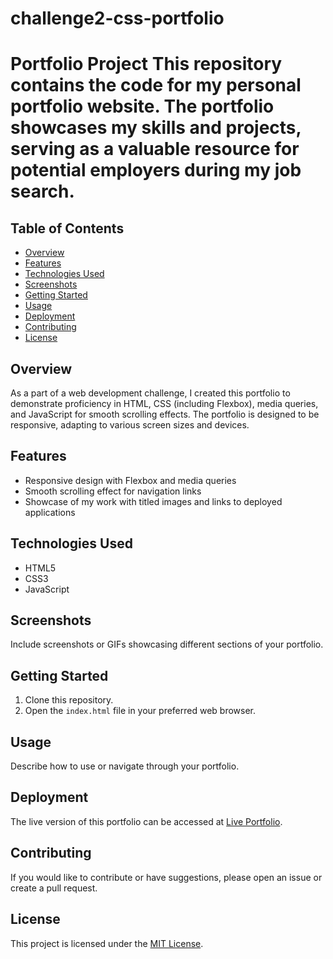 # challenge2-css-portfolio
# Portfolio Project  This repository contains the code for my personal portfolio website. The portfolio showcases my skills and projects, serving as a valuable resource for potential employers during my job search.
## Table of Contents
- [Overview](#overview)
- [Features](#features)
- [Technologies Used](#technologies-used)
- [Screenshots](#screenshots)
- [Getting Started](#getting-started)
- [Usage](#usage)
- [Deployment](#deployment)
- [Contributing](#contributing)
- [License](#license)

## Overview
As a part of a web development challenge, I created this portfolio to demonstrate proficiency in HTML, CSS (including Flexbox), media queries, and JavaScript for smooth scrolling effects. The portfolio is designed to be responsive, adapting to various screen sizes and devices.

## Features
- Responsive design with Flexbox and media queries
- Smooth scrolling effect for navigation links
- Showcase of my work with titled images and links to deployed applications

## Technologies Used
- HTML5
- CSS3
- JavaScript

## Screenshots
Include screenshots or GIFs showcasing different sections of your portfolio.

## Getting Started
1. Clone this repository.
2. Open the `index.html` file in your preferred web browser.

## Usage
Describe how to use or navigate through your portfolio.

## Deployment
The live version of this portfolio can be accessed at [Live Portfolio](insert-live-portfolio-url).

## Contributing
If you would like to contribute or have suggestions, please open an issue or create a pull request.

## License
This project is licensed under the [MIT License](LICENSE).
